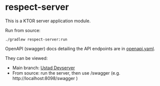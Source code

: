# respect-server

This is a KTOR server application module.

Run from source:
```
./gradlew respect-server:run
```

OpenAPI (swagger) docs detailing the API endpoints are in [openapi.yaml](src/main/resources/openapi/openapi.yaml).

They can be viewed:
* Main branch: [Ustad Devserver](https://devserver3.ustadmobile.com/respect-openapi/)
* From source: run the server, then use /swagger (e.g. http://localhost:8098/swagger )

